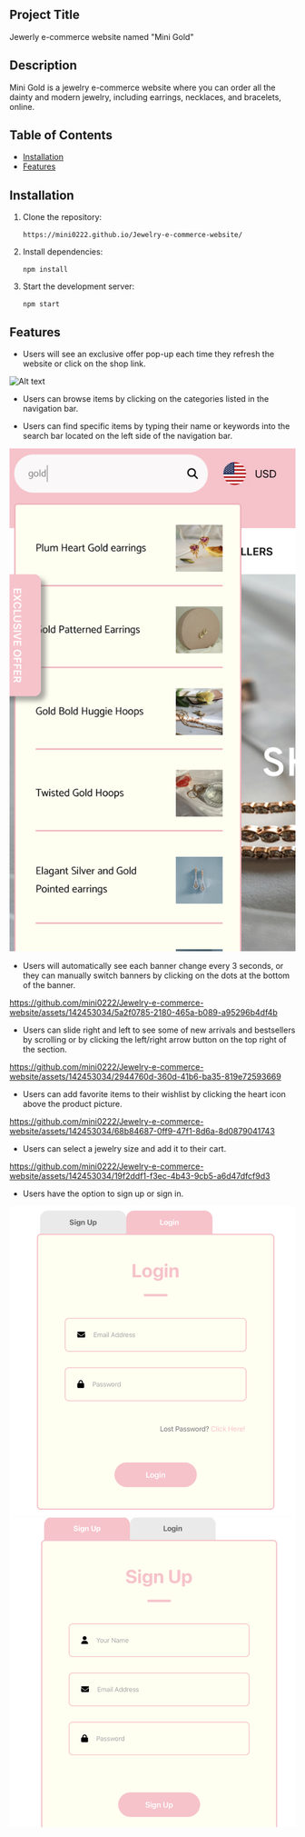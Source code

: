## Project Title
Jewerly e-commerce website named "Mini Gold"

## Description
Mini Gold is a jewelry e-commerce website where you can order all the dainty and modern jewelry, including earrings, necklaces, and bracelets, online.

## Table of Contents
- [Installation](#installation)
- [Features](#Features)

## Installation
1. Clone the repository:
   ```
   https://mini0222.github.io/Jewelry-e-commerce-website/
   ```
   
2. Install dependencies:
   ```
   npm install
   ```
   
3. Start the development server:
   ```
   npm start
   ```

## Features

- Users will see an exclusive offer pop-up each time they refresh the website or click on the shop link.

![Alt text](1.png.cloud)

- Users can browse items by clicking on the categories listed in the navigation bar.

- Users can find specific items by typing their name or keywords into the search bar located on the left side of the navigation bar.

![Alt text](3.png)
  
- Users will automatically see each banner change every 3 seconds, or they can manually switch banners by clicking on the dots at the bottom of the banner.

https://github.com/mini0222/Jewelry-e-commerce-website/assets/142453034/5a2f0785-2180-465a-b089-a95296b4df4b

- Users can slide right and left to see some of new arrivals and bestsellers by scrolling or by clicking the left/right arrow button on the top right of the section.

https://github.com/mini0222/Jewelry-e-commerce-website/assets/142453034/2944760d-360d-41b6-ba35-819e72593669

- Users can add favorite items to their wishlist by clicking the heart icon above the product picture.

https://github.com/mini0222/Jewelry-e-commerce-website/assets/142453034/68b84687-0ff9-47f1-8d6a-8d0879041743

- Users can select a jewelry size and add it to their cart.

https://github.com/mini0222/Jewelry-e-commerce-website/assets/142453034/19f2ddf1-f3ec-4b43-9cb5-a6d47dfcf9d3

- Users have the option to sign up or sign in.

![Alt text](8.png)
![Alt text](9.png)

  




